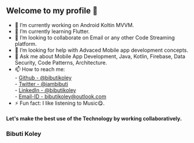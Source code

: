 ## Welcome to my profile 👋

- 🔭 I’m currently working on Android Koltin MVVM.
- 🌱 I’m currently learning Flutter.
- 👯 I’m looking to collaborate on Email or any other Code Streaming platform.
- 🤔 I’m looking for help with Advaced Mobile app development concepts.
- 💬 Ask me about Mobile App Development, Java, Kotlin, Firebase, Data Security, Code Patterns, Architecture.
- 📫 How to reach me:<br />
         - [Github - @bibutikoley](https://bibutikoley.github.io/)<br />
         - [Twitter - @iambibuti](https://twitter.com/iambibuti)<br />
         - [LinkedIn - @bibutikoley](https://www.linkedin.com/in/bibutikoley/)<br />
         - [Email-ID - bibutikoley@outlook.com](mailto://bibutikoley@outlook.com)
- ⚡ Fun fact: I like listening to Music😋.

#### Let's make the best use of the Technology by working collaboratively.
### Bibuti Koley
